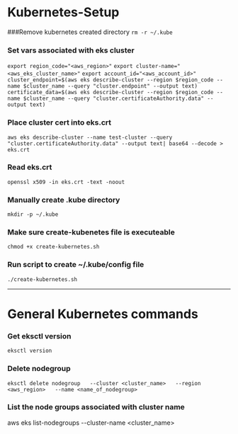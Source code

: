 # Kubernetes-Setup

###Remove kubernetes created directory
```rm -r ~/.kube```

### Set vars associated with eks cluster
```export region_code="<aws_region>"```
```export cluster-name="<aws_eks_cluster_name>"```
```export account_id="<aws_account_id>"```
```cluster_endpoint=$(aws eks describe-cluster --region $region_code --name $cluster_name --query "cluster.endpoint" --output text)```
```certificate_data=$(aws eks describe-cluster --region $region_code --name $cluster_name --query "cluster.certificateAuthority.data" --output text)```

### Place cluster cert into eks.crt
```aws eks describe-cluster --name test-cluster --query "cluster.certificateAuthority.data" --output text| base64 --decode > eks.crt```

### Read eks.crt
```openssl x509 -in eks.crt -text -noout```

### Manually create .kube directory
```mkdir -p ~/.kube```

### Make sure create-kubenetes file is executeable
```chmod +x create-kubernetes.sh```

### Run script to create ~/.kube/config file
```./create-kubernetes.sh```


--------------------------------------------------
# General Kubernetes commands
### Get eksctl version
```eksctl version```

### Delete nodegroup
```eksctl delete nodegroup   --cluster <cluster_name>   --region <aws_region>   --name <name_of_nodegroup>```

### List the node groups associated with cluster name
aws eks list-nodegroups --cluster-name <cluster_name>